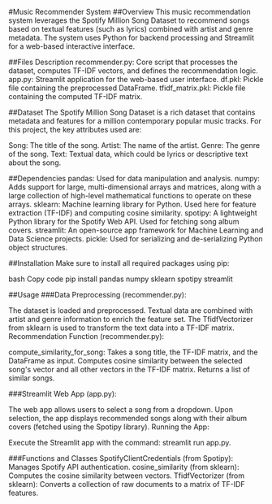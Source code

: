 #Music Recommender System
##Overview
This music recommendation system leverages the Spotify Million Song Dataset to recommend songs based on textual features (such as lyrics) combined with artist and genre metadata. The system uses Python for backend processing and Streamlit for a web-based interactive interface.

##Files Description
recommender.py: Core script that processes the dataset, computes TF-IDF vectors, and defines the recommendation logic.
app.py: Streamlit application for the web-based user interface.
df.pkl: Pickle file containing the preprocessed DataFrame.
tfidf_matrix.pkl: Pickle file containing the computed TF-IDF matrix.

##Dataset
The Spotify Million Song Dataset is a rich dataset that contains metadata and features for a million contemporary popular music tracks. For this project, the key attributes used are:

Song: The title of the song.
Artist: The name of the artist.
Genre: The genre of the song.
Text: Textual data, which could be lyrics or descriptive text about the song.

##Dependencies
pandas: Used for data manipulation and analysis.
numpy: Adds support for large, multi-dimensional arrays and matrices, along with a large collection of high-level mathematical functions to operate on these arrays.
sklearn: Machine learning library for Python. Used here for feature extraction (TF-IDF) and computing cosine similarity.
spotipy: A lightweight Python library for the Spotify Web API. Used for fetching song album covers.
streamlit: An open-source app framework for Machine Learning and Data Science projects.
pickle: Used for serializing and de-serializing Python object structures.

##Installation
Make sure to install all required packages using pip:

bash
Copy code
pip install pandas numpy sklearn spotipy streamlit


##Usage
###Data Preprocessing (recommender.py):

The dataset is loaded and preprocessed. Textual data are combined with artist and genre information to enrich the feature set.
The TfidfVectorizer from sklearn is used to transform the text data into a TF-IDF matrix.
Recommendation Function (recommender.py):

compute_similarity_for_song: Takes a song title, the TF-IDF matrix, and the DataFrame as input. Computes cosine similarity between the selected song's vector and all other vectors in the TF-IDF matrix. Returns a list of similar songs.

###Streamlit Web App (app.py):

The web app allows users to select a song from a dropdown. Upon selection, the app displays recommended songs along with their album covers (fetched using the Spotipy library).
Running the App:

Execute the Streamlit app with the command: streamlit run app.py.

###Functions and Classes
SpotifyClientCredentials (from Spotipy): Manages Spotify API authentication.
cosine_similarity (from sklearn): Computes the cosine similarity between vectors.
TfidfVectorizer (from sklearn): Converts a collection of raw documents to a matrix of TF-IDF features.
